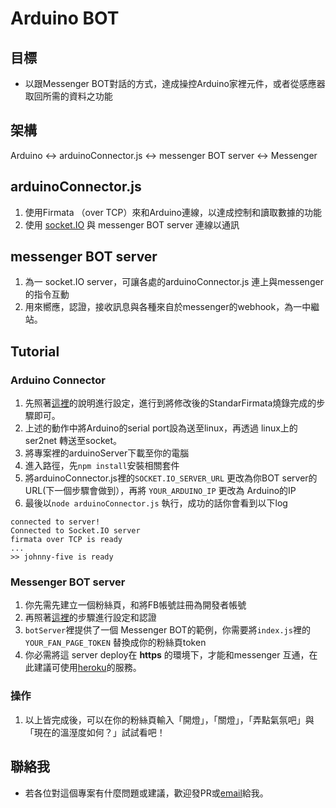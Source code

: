 # Arduino BOT

## 目標

* 以跟Messenger BOT對話的方式，達成操控Arduino家裡元件，或者從感應器取回所需的資料之功能

## 架構

Arduino <-> arduinoConnector.js <-> messenger BOT server <-> Messenger

## arduinoConnector.js

1. 使用Firmata （over TCP）來和Arduino連線，以達成控制和讀取數據的功能
2. 使用 [socket.IO](http://socket.io/) 與 messenger BOT server 連線以通訊

## messenger BOT server

1. 為一 socket.IO server，可讓各處的arduinoConnector.js 連上與messenger的指令互動
2. 用來嚮應，認證，接收訊息與各種來自於messenger的webhook，為一中繼站。

## Tutorial

### Arduino Connector

1. 先照著[這裡](https://github.com/pofat/firmataOverTCP)的說明進行設定，進行到將修改後的StandarFirmata燒錄完成的步驟即可。
2. 上述的動作中將Arduino的serial port設為送至linux，再透過 linux上的 ser2net 轉送至socket。
3. 將專案裡的arduinoServer下載至你的電腦
4. 進入路徑，先`npm install`安裝相關套件
5. 將arduinoConnector.js裡的`SOCKET.IO_SERVER_URL` 更改為你BOT server的URL(下一個步驟會做到），再將 `YOUR_ARDUINO_IP` 更改為 Arduino的IP
6. 最後以`node arduinoConnector.js` 執行，成功的話你會看到以下log
```
connected to server!
Connected to Socket.IO server
firmata over TCP is ready
...
>> johnny-five is ready
```
### Messenger BOT server

1. 你先需先建立一個粉絲頁，和將FB帳號註冊為開發者帳號
2. 再照著[這裡](https://developers.facebook.com/docs/messenger-platform/quickstart)的步驟進行設定和認證
3. `botServer`裡提供了一個 Messenger BOT的範例，你需要將`index.js`裡的`YOUR_FAN_PAGE_TOKEN` 替換成你的粉絲頁token
4. 你必需將這 server deploy在 **https** 的環境下，才能和messenger 互通，在此建議可使用[heroku](https://dashboard.heroku.com/)的服務。

### 操作

1. 以上皆完成後，可以在你的粉絲頁輸入「開燈」，「關燈」，「弄點氣氛吧」與「現在的溫溼度如何？」試試看吧！

## 聯絡我

* 若各位對這個專案有什麼問題或建議，歡迎發PR或[email](mailto:tjazzter@gmail.com)給我。
